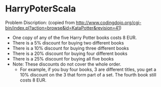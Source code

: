 # HarryPoterScala

Problem Discription: 
(copied from  http://www.codingdojo.org/cgi-bin/index.pl?action=browse&id=KataPotter&revision=41)

- One copy of any of the five Harry Potter books costs 8 EUR. 
- There is a 5% discount for buying two different books 
- There is a 10% discount for buying three different books
- There is a 20% discount for buying four different books
- There is a 25% discount for buying all five books
- Note: These discounts do not cover the whole order. 
  - For example, if you buy four books, 3 are different titles, you get a 10% discount on the 3 that form part of a set. The fourth book still costs 8 EUR.
